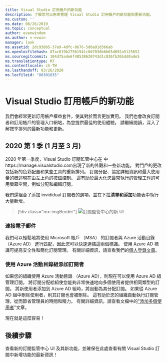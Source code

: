 ```yaml
---
title: Visual Studio 訂用帳戶的新功能
description: 了解您可以用來管理 Visual Studio 訂用帳戶的新功能和更新功能。
ms.custom: ''
ms.date: 08/26/2019
ms.topic: conceptual
author: evanwindom
ms.author: v-evwin
manager: lank
ms.assetid: 2dc938b5-37e9-4dfc-8676-5d0a91d366ab
ms.openlocfilehash: 87ac019b27561941c0d7038b6b65d692a5125652
ms.sourcegitcommit: 104d75ade6f48538620743d1c836fb26bdd0ade5
ms.translationtype: MT
ms.contentlocale: zh-TW
ms.lasthandoff: 03/26/2020
ms.locfileid: "80301835"
---
```

# <a name="what39s-new-in-visual-studio-subscriptions"></a>Visual Studio 訂用帳戶的新功能

我們會經常更新訂用帳戶權益套件，使其對於而言更加實用。 我們也會改良訂閱者和訂用帳戶的管理入口網站，為您提供最佳的使用體驗。  請繼續閱讀，深入了解按季排列的最新功能和更新。

## <a name="2020-q1-january-march"></a>2020 第 1 季 (1 月至 3 月)

2020 年第一季度，Visual Studio 訂閱監管中心在 中https://manage.visualstudio.com出現了新的外觀和一些新功能。 對門戶的更改包括新的色彩配置和某些工具的重新排列。  訂閱分配、協定詳細資訊和最大使用量的概述現在由左上角的按鈕控制。  這有助於最大化您最常執行的管理工作的可用螢幕空間，例如分配和編輯訂閱。  

我們還組合了添加 invididual 訂閱者的選項，並在下拉**清單和添加**功能表中執行大量新增。 

   > [!div class="mx-imgBorder"]
   > ![訂閱監管中心的新 UI](_img/whats-new/new-admin-ui.png)

### <a name="connect-emails"></a>連接電子郵件
我們可以輕鬆地將使用 Microsoft 帳戶 （MSA） 的訂閱者與 Azure 活動目錄 （Azure AD） 進行匹配，因此您可以快速連結這兩個標識。  使用 Azure AD 標識可提高安全性和簡化訂閱管理。  有關詳細資訊，請查看我們的[個人登錄文章](personal-email-sign-ins.md)。 

### <a name="add-subscribers-using-azure-active-directory-groups"></a>使用 Azure 活動目錄組添加訂閱者
如果您的組織使用 Azure 活動目錄 （Azure AD），則現在可以使用 Azure AD 組管理訂閱。  將訂閱分配給組使您能夠非常快速地向多個使用者提供相同類型的訂閱。  將新使用者添加到 Azure AD 組時，將自動為其分配訂閱。  如果從 Azure AD 組中刪除使用者，則其訂閱也會被刪除。  這有助於您的組織自動執行訂閱管理，從而節省管理員的時間和精力。  有關詳細資訊，請查看文檔中的["添加多個使用者](https://docs.microsoft.com/visualstudio/subscriptions/assign-license-bulk#use-azure-active-directory-groups-to-assign-subscriptions)"文章。 

現在就是這麼容易！

## <a name="next-steps"></a>後續步驟
查看新的訂閱監管中心 UI 及其新功能，並確保在此處查看有關 Visual Studio 訂閱中新增功能的最新資訊！